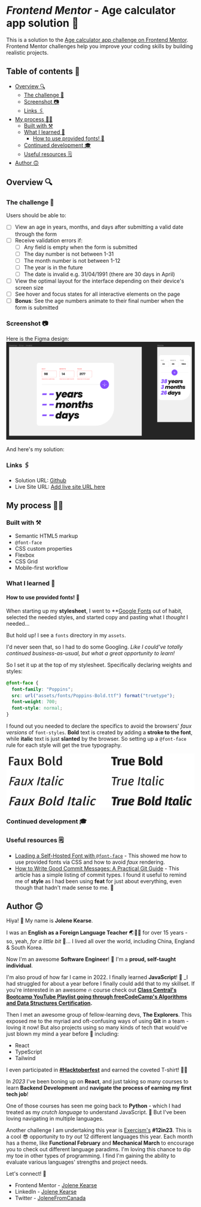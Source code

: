 # _Frontend Mentor_ - Age calculator app solution 🧮  

This is a solution to the [Age calculator app challenge on Frontend Mentor](https://www.frontendmentor.io/challenges/age-calculator-app-dF9DFFpj-Q). Frontend Mentor challenges help you improve your coding skills by building realistic projects. 

## Table of contents 📜

- [Overview 🔍](https://github.com/JoleneKearse/fem-age-calculator-app#overview-)
  - [The challenge 🚵](https://github.com/JoleneKearse/fem-age-calculator-app#the-challenge-)
  - [Screenshot 📷](https://github.com/JoleneKearse/fem-age-calculator-app#screenshot-)
  - [Links 🖇️](https://github.com/JoleneKearse/fem-age-calculator-app#links-%EF%B8%8F)
- [My process 👩‍💻](https://github.com/JoleneKearse/fem-age-calculator-app#my-process-)
  - [Built with ⚒️](https://github.com/JoleneKearse/fem-age-calculator-app#built-with-%EF%B8%8F)
  - [What I learned 📔](https://github.com/JoleneKearse/fem-age-calculator-app#what-i-learned-)
    - [How to use provided fonts! 🫣](https://github.com/JoleneKearse/fem-age-calculator-app#how-to-use-provided-fonts-)
  - [Continued development 🎓](https://github.com/JoleneKearse/fem-age-calculator-app#continued-development-)
  - [Useful resources 🗒️](https://github.com/JoleneKearse/fem-age-calculator-app#useful-resources-%EF%B8%8F)
- [Author 🙃](https://github.com/JoleneKearse/fem-age-calculator-app#author-)

## Overview 🔍

### The challenge 🚵

Users should be able to:

- [ ] View an age in years, months, and days after submitting a valid date through the form
- [ ] Receive validation errors if:
  - [ ] Any field is empty when the form is submitted
  - [ ] The day number is not between 1-31
  - [ ] The month number is not between 1-12
  - [ ] The year is in the future
  - [ ] The date is invalid e.g. 31/04/1991 (there are 30 days in April)
- [ ] View the optimal layout for the interface depending on their device's screen size
- [ ] See hover and focus states for all interactive elements on the page
- [ ] **Bonus**: See the age numbers animate to their final number when the form is submitted

### Screenshot 📷

Here is the Figma design:
![figma design showing desktop with error messages and mobile](screenshots/figma-design.png)

And here's my solution:
![]()



### Links 🖇️

- Solution URL: [Github](https://github.com/JoleneKearse/fem-age-calculator-app)
- Live Site URL: [Add live site URL here](https://your-live-site-url.com)

## My process 👩‍💻

### Built with ⚒️

- Semantic HTML5 markup
- `@font-face`
- CSS custom properties
- Flexbox
- CSS Grid
- Mobile-first workflow

### What I learned 📔

#### How to use provided fonts! 🫣

When starting up my **stylesheet**, I went to **[Google Fonts](https://fonts.google.com/) out of habit, selected the needed styles, and started copy and pasting what I _thought_ I needed...

But hold up! I see a `fonts` directory in my `assets`. 

I'd never seen that, so I had to do some Googling. _Like I could've totally continued business-as-usual, but what a great opportunity to learn!_ 

So I set it up at the top of my stylesheet. Specifically declaring weights and styles:

```css
@font-face {
  font-family: "Poppins";
  src: url("assets/fonts/Poppins-Bold.ttf") format("truetype");
  font-weight: 700;
  font-style: normal;
}
```

I found out you needed to declare the specifics to avoid the browsers' _faux versions_ of `font-styles`. **Bold** text is created by adding a **stroke to the font**, while **italic** text is just **slanted** by the browser. So setting up a `@font-face` rule for each style will get the true typography.

![Browwser rendered font styles and their true counterparts](screenshots/faux-vs-true.png)

### Continued development 🎓



### Useful resources 🗒️

- [Loading a Self-Hosted Font with `@font-face`](https://www.digitalocean.com/community/tutorials/how-to-load-and-use-custom-fonts-with-css#loading-a-self-hosted-font-with-font-face) - This showed me how to use provided fonts via CSS and how to avoid _faux_ rendering.
- [How to Write Good Commit Messages: A Practical Git Guide](https://www.freecodecamp.org/news/writing-good-commit-messages-a-practical-guide/) - This article has a simple listing of commit types. I found it useful to remind me of **style** as I had been using **feat** for just about everything, even though that hadn't made sense to me. 🤣


## Author 🙃

Hiya! 👋 My name is **Jolene Kearse**.  

I was an **English as a Foreign Language Teacher** ️🌏🧑‍🏫 for over 15 years - so, yeah, _for a little bit_ 🤌...  I lived all over the world, including China, England & South Korea.

Now I'm an awesome **Software Engineer**! 💃 I'm a **proud, self-taught individual**. 

I'm also proud of how far I came in 2022.  I finally learned **JavaScript**! 🍻 _I had struggled for about a year before I finally could add that to my skillset.  If you're interested in an awesome 🔥 course check out **[Class Central's Bootcamp YouTube Playlist going through freeCodeCamp's Algorithms and Data Structures Certification](https://www.youtube.com/playlist?list=PLU3RKvMpgrSEoqVIV14K_zuinrIBcnCgT).**

Then I met an awesome group of fellow-learning devs, **The Explorers**.  This exposed me to the myriad and oft-confusing ways of using **Git** in a team - loving it now!  But also projects using so many kinds of tech that would've just blown my mind a year before 🤯 including:
- React
- TypeScript
- Tailwind

I even participated in **[#Hacktoberfest](https://hacktoberfest.com/)** and earned the coveted T-shirt! 🎉👕


In *2023* I've been boning up on **React**, and just taking so many courses to learn **Backend Development** and **navigate the process of earning my first tech job**!

One of those courses has seen me going back to **Python** - which I had treated as my _crutch language_ to understand JavaScript.  🤣  But I've been loving navigating in multiple languages.

Another challenge I am undertaking this year is [Exercism's](https://exercism.org/) **#12in23**.  This is a cool 😎 opportunity to _try out_ 12 different languages this year.  Each month has a theme, like **Functional February** and **Mechanical March** to encourage you to check out different language paradims.  I'm loving this chance to dip my toe in other types of programming.  I find I'm gaining the ability to evaluate various languages' strengths and project needs.

Let's connect! 💬

- Frontend Mentor - [Jolene Kearse](https://www.frontendmentor.io/profile/JoleneKearse)
- LinkedIn - [Jolene Kearse](https://www.linkedin.com/in/jolene-kearse-2562ba218/)
- Twitter - [JoleneFromCanada](https://twitter.com/FromJolene)
